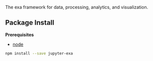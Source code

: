 The exa framework for data, processing, analytics, and visualization.

Package Install
---------------

**Prerequisites**
- [node](http://nodejs.org/)

```bash
npm install --save jupyter-exa
```
